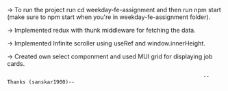 -> To run the project run cd weekday-fe-assignment and then run npm start (make sure to npm start when you're in weekday-fe-assignment folder).

-> Implemented redux with thunk middleware for fetching the data.

-> Implemented Infinite scroller using useRef and window.innerHeight.

-> Created own select componment and used MUI grid for displaying job cards.




                                                                    --Thanks (sanskar1900)--
